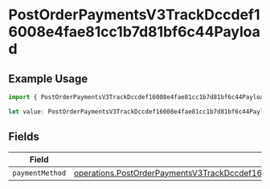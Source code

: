 # PostOrderPaymentsV3TrackDccdef16008e4fae81cc1b7d81bf6c44Payload

## Example Usage

```typescript
import { PostOrderPaymentsV3TrackDccdef16008e4fae81cc1b7d81bf6c44Payload } from "@dhaba/safepay-ts/models/operations";

let value: PostOrderPaymentsV3TrackDccdef16008e4fae81cc1b7d81bf6c44Payload = {};
```

## Fields

| Field                                                                                                                                                                                              | Type                                                                                                                                                                                               | Required                                                                                                                                                                                           | Description                                                                                                                                                                                        |
| -------------------------------------------------------------------------------------------------------------------------------------------------------------------------------------------------- | -------------------------------------------------------------------------------------------------------------------------------------------------------------------------------------------------- | -------------------------------------------------------------------------------------------------------------------------------------------------------------------------------------------------- | -------------------------------------------------------------------------------------------------------------------------------------------------------------------------------------------------- |
| `paymentMethod`                                                                                                                                                                                    | [operations.PostOrderPaymentsV3TrackDccdef16008e4fae81cc1b7d81bf6c44PaymentMethodRequest](../../models/operations/postorderpaymentsv3trackdccdef16008e4fae81cc1b7d81bf6c44paymentmethodrequest.md) | :heavy_minus_sign:                                                                                                                                                                                 | N/A                                                                                                                                                                                                |